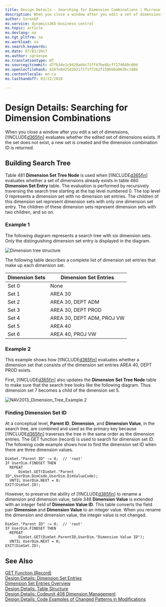 ```yaml
---
title: Design Details - Searching for Dimension Combinations | Microsoft Docs
description: When you close a window after you edit a set of dimensions, Business Central evaluates whether the edited set of dimensions exists. If the set does not exist, a new set is created and the dimension combination ID is returned.
author: SorenGP
ms.service: dynamics365-business-central
ms.topic: article
ms.devlang: na
ms.tgt_pltfrm: na
ms.workload: na
ms.search.keywords: 
ms.date: 07/01/2017
ms.author: sgroespe
ms.translationtype: HT
ms.sourcegitcommit: d7fb34e1c9428a64c71ff47be8bcff174649c00d
ms.openlocfilehash: 416fe8425d2b21f1f1f72b2f159bb6a863bc1d8b
ms.contentlocale: en-ca
ms.lasthandoff: 03/22/2018

---
```

# <a name="design-details-searching-for-dimension-combinations"></a>Design Details: Searching for Dimension Combinations
When you close a window after you edit a set of dimensions, [!INCLUDE[d365fin](includes/d365fin_md.md)] evaluates whether the edited set of dimensions exists. If the set does not exist, a new set is created and the dimension combination ID is returned.  

## <a name="building-search-tree"></a>Building Search Tree  
 Table 481 **Dimension Set Tree Node** is used when [!INCLUDE[d365fin](includes/d365fin_md.md)] evaluates whether a set of dimensions already exists in table 480 **Dimension Set Entry** table. The evaluation is performed by recursively traversing the search tree starting at the top level numbered 0. The top level 0 represents a dimension set with no dimension set entries. The children of this dimension set represent dimension sets with only one dimension set entry. The children of these dimension sets represent dimension sets with two children, and so on.  

### <a name="example-1"></a>Example 1  
 The following diagram represents a search tree with six dimension sets. Only the distinguishing dimension set entry is displayed in the diagram.  

 ![Dimension tree structure](media/nav2013_dimension_tree.png "NAV2013_Dimension_Tree")  

 The following table describes a complete list of dimension set entries that make up each dimension set.  

|Dimension Sets|Dimension Set Entries|  
|--------------------|---------------------------|  
|Set 0|None|  
|Set 1|AREA 30|  
|Set 2|AREA 30, DEPT ADM|  
|Set 3|AREA 30, DEPT PROD|  
|Set 4|AREA 30, DEPT ADM, PROJ VW|  
|Set 5|AREA 40|  
|Set 6|AREA 40, PROJ VW|  

### <a name="example-2"></a>Example 2  
 This example shows how [!INCLUDE[d365fin](includes/d365fin_md.md)] evaluates whether a dimension set that consists of the dimension set entries AREA 40, DEPT PROD exists.  

 First, [!INCLUDE[d365fin](includes/d365fin_md.md)] also updates the **Dimension Set Tree Node** table to make sure that the search tree looks like the following diagram. Thus dimension set 7 becomes a child of the dimension set 5.  

 ![NAV2013&#95;Dimension&#95;Tree&#95;Example 2](media/nav2013_dimension_tree_example2.png "NAV2013_Dimension_Tree_Example2")  

### <a name="finding-dimension-set-id"></a>Finding Dimension Set ID  
 At a conceptual level, **Parent ID**, **Dimension**, and **Dimension Value**, in the search tree, are combined and used as the primary key because [!INCLUDE[d365fin](includes/d365fin_md.md)] traverses the tree in the same order as the dimension entries. The GET function (record) is used to search for dimension set ID. The following code example shows how to find the dimension set ID when there are three dimension values.  

```  
DimSet."Parent ID" := 0;  // 'root'  
IF UserDim.FINDSET THEN  
  REPEAT  
      DimSet.GET(DimSet."Parent ID",UserDim.DimCode,UserDim.DimValueCode);  
  UNTIL UserDim.NEXT = 0;  
EXIT(DimSet.ID);  

```  

 However, to preserve the ability of [!INCLUDE[d365fin](includes/d365fin_md.md)] to rename a dimension and dimension value, table 348 **Dimension Value** is extended with an integer field of **Dimension Value ID**. This table converts the field pair **Dimension** and **Dimension Value** to an integer value. When you rename the dimension and dimension value, the integer value is not changed.  

```  
DimSet."Parent ID" := 0;  // 'root'  
IF UserDim.FINDSET THEN  
  REPEAT  
      DimSet.GET(DimSet.ParentID,UserDim."Dimension Value ID");  
  UNTIL UserDim.NEXT = 0;  
EXIT(DimSet.ID);  

```  

## <a name="see-also"></a>See Also  
 [GET Function (Record)](/dynamics-nav/GET-Function--Record-)    
 [Design Details: Dimension Set Entries](design-details-dimension-set-entries.md)   
 [Dimension Set Entries Overview](design-details-dimension-set-entries-overview.md)   
 [Design Details: Table Structure](design-details-table-structure.md)   
 [Design Details: Codeunit 408 Dimension Management](design-details-codeunit-408-dimension-management.md)   
 [Design Details: Code Examples of Changed Patterns in Modifications](design-details-code-examples-of-changed-patterns-in-modifications.md)

